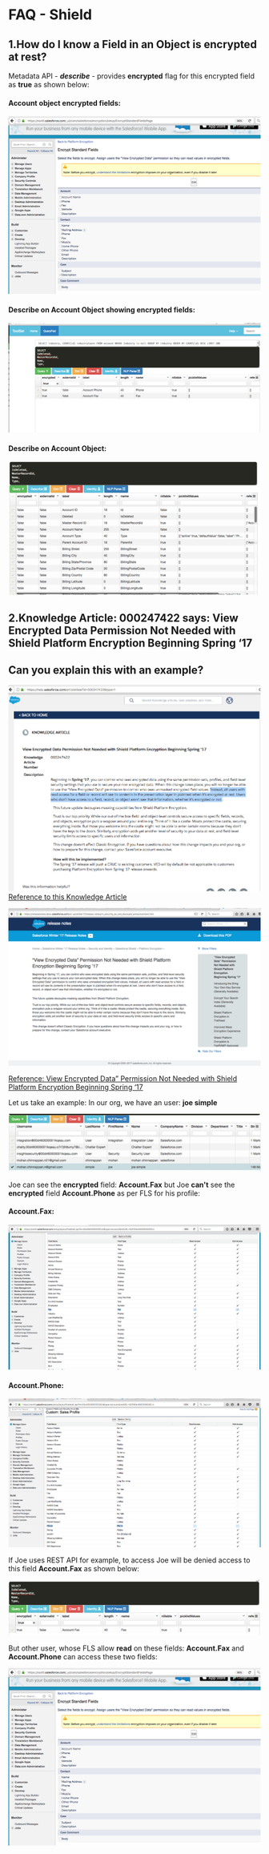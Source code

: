 # FAQ - Shield


 1.How do I know a Field in an Object is encrypted at rest?
 --------------------------------------------------------

Metadata API - ***describe*** - provides **encrypted** flag for this encrypted field as **true** as shown below:

#### Account object encrypted fields:

![Account object encrypted fields:](img/account-encrypted-fields.png)

#### Describe on Account Object showing encrypted fields:

![describe showing the encrypted flag](img/describe-showing-encrypted-flag.png)


#### Describe on Account Object:

![describe showing the Account Object](img/account-describe-metadata.png)



2.Knowledge Article: 000247422 says: View Encrypted Data Permission Not Needed with Shield Platform Encryption Beginning Spring ‘17
---------------------------------------------------------------------------------------------------------------------------------
Can you explain this with an example?
-------------------------------------

![KB-FLS](img/KB-FLS.png)
[Reference to this Knowledge Article](https://help.salesforce.com/articleView?id=000247422&type=1)


![Winter17 release-notes](img/win17-rel-notes-viewEncryptedData-perm-NN.png)


[Reference: View Encrypted Data” Permission Not Needed with Shield Platform Encryption Beginning Spring ‘17](https://releasenotes.docs.salesforce.com/en-us/winter17/release-notes/rn_security_pe_ved_decouple_announcement.htm)



Let us take an example: In our org, we have an user: **joe simple**

![user joe simple](img/user-joe-simple.png)


Joe can see the **encrypted** field: **Account.Fax** but Joe **can't** see the **encrypted** field **Account.Phone** as per FLS for his profile:

#### Account.Fax:
![joe account.fax](img/user-joesimple-can-seee-account_fax.png)


#### Account.Phone:
![joe account.phone](img/user-joesimple-cannot-see-account_phone.png)



If Joe uses REST API for example, to access Joe will be denied access to this field **Account.Fax** as shown below:

![joe cannot access account.phone](img/rest-api-user-cannot-access_account_phone.png)

But other user, whose FLS allow **read** on these fields: **Account.Fax** and **Account.Phone** can access these two fields:

![Account object encrypted fields:](img/account-encrypted-fields.png)

